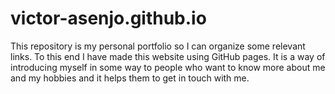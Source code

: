 # victor-asenjo.github.io
This repository is my personal portfolio so I can organize some relevant links. To this end I have made this website using GitHub pages. It is a way of introducing myself in some way to people who want to know more about me and my hobbies and it helps them to get in touch with me.
